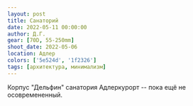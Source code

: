 ```yaml
---
layout: post
title: Санаторий
date: 2022-05-11 00:00:00
author: Д.Г.
gear: [70D, 55-250mm]
shoot_date: 2022-05-06
location: Адлер
colors: ['5e524d', '1f2326']
tags: [архитектура, минимализм]
---
```

Корпус "Дельфин" санатория Адлеркурорт -- пока ещё не осовремененный.
